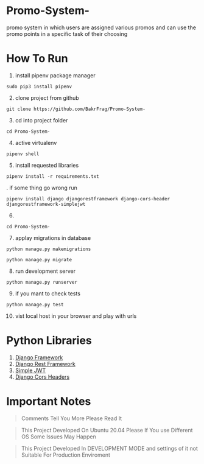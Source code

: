 # Promo-System-
promo system in which users are assigned various promos and can use the promo points in a specific task of their choosing

# How To Run 
1. install pipenv package manager 
```
sudo pip3 install pipenv
```
2. clone project from github
```
git clone https://github.com/BakrFrag/Promo-System-
```
3. cd into project folder
```
cd Promo-System-
``` 
4. active virtualenv
```
pipenv shell 
```

5. install requested libraries
```
pipenv install -r requirements.txt
```
. if some thing go wrong run 
```
pipenv install django djangorestframework django-cors-header djangorestframework-simplejwt
```
6.
``` 
cd Promo-System-
```
7. applay migrations in database 
```
python manage.py makemigrations
```
```
python manage.py migrate
```
8. run development server
```
python manage.py runserver
```
9. if you mant to check tests
```
python manage.py test
```

10. vist local host in your browser 
and play with urls 

# Python Libraries

1. [Django Framework](https://www.djangoproject.com/)
2. [Django Rest Framework](https://www.django-rest-framework.org/)
3. [Simple JWT ](https://django-rest-framework-simplejwt.readthedocs.io/en/latest/)
4. [Django Cors Headers](https://pypi.org/project/django-cors-headers/)


# Important Notes

> Comments Tell You More Please Read It 

> This Project Developed On Ubuntu 20.04 Please If You use Different OS Some Issues May Happen

> This Project Developed In DEVELOPMENT MODE and settings of it not Suitable For Production Enviroment


